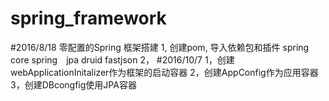 # spring_framework

#2016/8/18
零配置的Spring 框架搭建
1, 创建pom, 导入依赖包和插件
     spring　core
     spring　jpa
     druid
     fastjson
2，
#2016/10/7
1，创建webApplicationInitalizer作为框架的启动容器
2，创建AppConfig作为应用容器
3，创建DBcongfig使用JPA容器